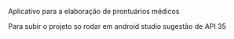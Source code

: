 Aplicativo para a elaboração de prontuários médicos

Para subir o projeto so rodar em android studio sugestão de API 35
